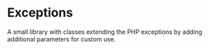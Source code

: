 # Exceptions
A small library with classes extending the PHP exceptions by adding additional parameters for custom use.
